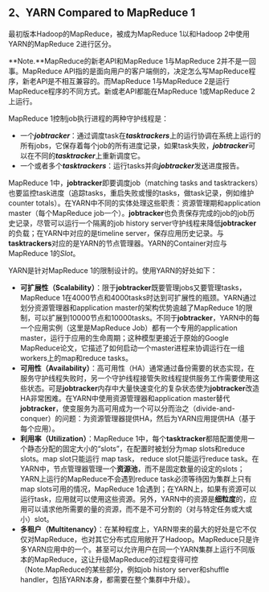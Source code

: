 ## 2、YARN Compared to MapReduce 1

最初版本Hadoop的MapReduce，被成为MapReduce 1以和Hadoop 2中使用YARN的MapReduce 2进行区分。

**Note.**MapReduce的新老API和MapReduce 1与MapReduce 2并不是一回事。MapReduce API指的是面向用户的客户端侧的，决定怎么写MapReduce程序，新老API是不相互兼容的。而MapReduce 1与MapReduce 2是运行MapReduce程序的不同方式。新或老API都能在MapReduce 1或MapReduce 2上运行。

MapReduce 1控制job执行进程的两种守护线程是：

- 一个***jobtracker***：通过调度task在***tasktrackers***上的运行协调在系统上运行的所有jobs，它保存着每个job的所有进度记录，如果task失败，***jobtracker***可以在不同的***tasktracker***上重新调度它。
- 一个或者多个***tasktrackers***：运行tasks并向***jobtracker***发送进度报告。

MapReduce 1中，**jobtracker**即要调度job（matching tasks and tasktrackers）也要监控task进度（追踪tasks，重启失败或慢的tasks，做task记录，例如维护counter totals）。在YARN中不同的实体处理这些职责：资源管理期和application master（每个MapReduce job一个）。**jobtracker**也负责保存完成的job的job历史记录，尽管可以运行一个隔离的job history server守护线程来降低**jobtracker**的负载；在YARN中对应的是timeline server，保存应用历史记录。与**tasktrackers**对应的是YARN的节点管理器。YARN的Container对应与MapReduce 1的*Slot*。

YARN是针对MapReduce 1的限制设计的。使用YARN的好处如下：

- **可扩展性（Scalability）**：限于**jobtracker**既要管理jobs又要管理tasks，MapReduce 1在4000节点和4000tasks时达到可扩展性的瓶颈。YARN通过划分资源管理器和application master的架构优势逾越了MapReduce 1的限制，可以扩展到10000节点和10000tasks。不同于**jobtracker**，YARN中的每一个应用实例（这里是MapReduce Job）都有一个专用的application master，运行于应用的生命周期；这种模型更接近于原始的Google MapReduce论文，它描述了如何启动一个master进程来协调运行在一组workers上的map和reduce tasks。
- **可用性（Availability）**：高可用性（HA）通常通过备份需要的状态实现，在服务守护线程失败时，另一个守护线程接管失败线程提供服务工作需要使用这些状态。可是**jobtracker**内存中大量快速变化的复杂状态使为**jobtracker**改造HA非常困难。在YARN中使用资源管理器和application master替代**jobtracker**，使变服务为高可用成为一个可以分而治之（divide-and-conquer）的问题：为资源管理器提供HA，然后为YARN应用提供HA（基于每个应用）。
- **利用率（Utilization）**：MapReduce 1中，每个**tasktracker**都陪配置使用一个静态分配的固定大小的“slots”，在配置时被划分为map slots和reduce slots。map slot只能运行 map task， reduce slot只能运行reduce task。在YARN中，节点管理器管理一个**资源池**，而不是固定数量的设定的slots；YARN上运行的MapReduce不会遇到reduce task必须等待因为集群上只有map slots可用的情况，MapReduce 1会遇到；在YARN上，如果有资源可以运行task，应用就可以使用这些资源。另外，YARN中的资源是**细粒度**的，应用可以请求他所需要的量的资源，而不是不可分割的（对与特定任务或大或小）slot。
- **多租户（Multitenancy）**：在某种程度上，YARN带来的最大的好处是它不仅仅对MapReduce，也对其它分布式应用敞开了Hadoop。MapReduce只是许多YARN应用中的一个。甚至可以允许用户在同一个YARN集群上运行不同版本的MapReduce，这让升级MapReduce的过程变得可控（Note.MapReduce的某些部分，例如job history server和shuffle handler，包括YARN本身，都需要在整个集群中升级）。

